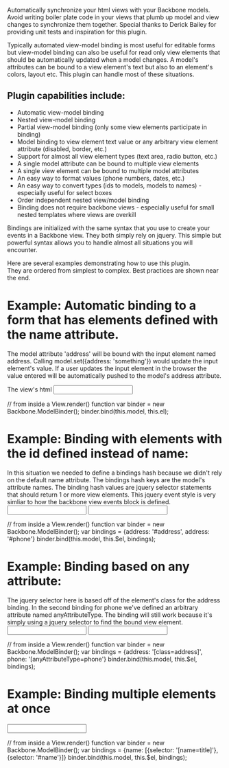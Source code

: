 Automatically synchronize your html views with your Backbone models.  Avoid writing boiler plate code in your views that plumb up model and view changes to synchronize them together.
Special thanks to Derick Bailey for providing unit tests and inspiration for this plugin.

Typically automated view-model binding is most useful for editable forms but view-model binding can also be useful for read only view elements that should be automatically updated when a model changes.  A model's attributes can be bound to a view element's text but also to an element's colors, layout etc.  This plugin can handle most of these situations.


## Plugin capabilities include:
* Automatic view-model binding
* Nested view-model binding
* Partial view-model binding (only some view elements participate in binding)
* Model binding to view element text value or any arbitrary view element attribute (disabled, border, etc.)
* Support for almost all view element types (text area, radio button, etc.)
* A single model attribute can be bound to multiple view elements
* A single view element can be bound to multiple model attributes
* An easy way to format values (phone numbers, dates, etc.)
* An easy way to convert types (ids to models, models to names) - especially useful for select boxes
* Order independent nested view/model binding
* Binding does not require backbone views - especially useful for small nested templates where views are overkill
  

Bindings are initialized with the same syntax that you use to create your events in a Backbone view.  They both simply rely on jquery.  This simple but powerful syntax allows you to handle almost all situations you will encounter.


Here are several examples demonstrating how to use this plugin.  
They are ordered from simplest to complex.  Best practices are shown near the end.

# Example:  Automatic binding to a form that has elements defined with the name attribute.
The model attribute 'address' will be bound with the input element named address. Calling model.set({address: 'something'}) would update the input element's value. If a user updates the input element in the browser the value entered will be automatically pushed to the model's address attribute.

 The view's html
<input name="address"/>

// from inside a View.render() function
var binder = new Backbone.ModelBinder();
binder.bind(this.model, this.el);




# Example: Binding with elements with the id defined instead of name:
In this situation we needed to define a bindings hash because we didn't rely on the default name attribute.  The bindings hash keys are the model's attribute names.  The binding hash values are jquery selector statements that should return 1 or more view elements.  This jquery event style is very simliar to how the backbone view events block is defined.
  <input id="address"/>
  <input id="phone"/>

  // from inside a View.render() function
  var binder = new Backbone.ModelBinder();
  var bindings = {address: '#address', address: '#phone'}
  binder.bind(this.model, this.$el, bindings);


# Example: Binding based on any attribute:
The jquery selector here is based off of the element's class for the address binding.  In the second binding for phone we've defined an arbitrary attribute named anyAttributeType.  The binding will still work because it's simply using a jquery selector to find the bound view element. 
  <input class="address"/>
  <input anyAttributeType="phone"/>

  // from inside a View.render() function
  var binder = new Backbone.ModelBinder();
  var bindings = {address: '[class=address]', phone: '[anyAttributeType=phone'}
  binder.bind(this.model, this.$el, bindings);


# Example: Binding multiple elements at once
  <div name="title"></div>
  <input id="name"/>

  // from inside a View.render() function
    var binder = new Backbone.ModelBinder();
    var bindings = {name: [{selector: '[name=title]'}, {selector: '#name'}]}
    binder.bind(this.model, this.$el, bindings);



